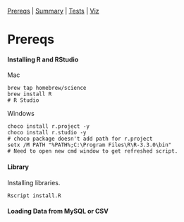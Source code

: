 [Prereqs](https://github.com/REU-SOS/Stats/blob/master/Prereqs.md#prereqs) | [Summary](https://github.com/REU-SOS/Stats/blob/master/Summary.md#summary) | [Tests](https://github.com/REU-SOS/Stats/blob/master/Tests.md#tests) | [Viz](https://github.com/REU-SOS/Stats/blob/master/Viz.md#viz)

# Prereqs

#### Installing R and RStudio


Mac 

```
brew tap homebrew/science
brew install R
# R Studio

```

Windows

```
choco install r.project -y
choco install r.studio -y
# choco package doesn't add path for r.project
setx /M PATH "%PATH%;C:\Program Files\R\R-3.3.0\bin"
# Need to open new cmd window to get refreshed script.
```


#### Library

Installing libraries.

```
Rscript install.R 
```

#### Loading Data from MySQL or CSV

